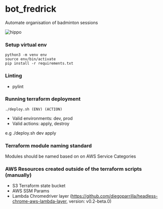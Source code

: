 # bot_fredrick
Automate organisation of badminton sessions

![hippo](https://media3.giphy.com/media/TjAA9nsULA3NHco0dI/giphy.gif?cid=790b7611217f5c1883757d41ea5bf18e2e198919fba41745&rid=giphy.gif&ct=g)


### Setup virtual env
```
python3 -m venv env
source env/bin/activate
pip install -r requirements.txt
```

### Linting
- pylint

### Running terraform deployment
```
./deploy.sh (ENV) (ACTION)
```
- Valid environments: dev, prod
- Valid actions: apply, destroy

e.g ./deploy.sh dev apply

### Terraform module naming standard

Modules should be named based on on AWS Service Categories

### AWS Resources created outside of the terraform scripts (manually)
- S3 Terraform state bucket
- AWS SSM Params
- Lambda Chromedriver layer (https://github.com/diegoparrilla/headless-chrome-aws-lambda-layer, version: v0.2-beta.0)
